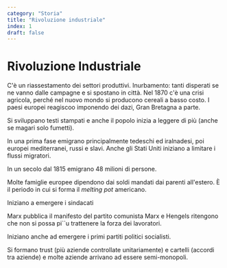```yaml
---
category: "Storia"
title: "Rivoluzione industriale"
index: 1
draft: false
---
```


# Rivoluzione Industriale
C'è un riassestamento dei settori produttivi.
Inurbamento: tanti disperati se ne vanno dalle campagne e si spostano in città.
Nel 1870 c'è una crisi agricola, perché nel nuovo mondo si producono cereali a basso costo. I paesi europei reagiscoo imponendo dei dazi, Gran Bretagna a parte.

Si sviluppano testi stampati e anche il popolo inizia a leggere di più (anche se magari solo fumetti).

In una prima fase emigrano principalmente tedeschi ed iralnadesi, poi europei mediterranei, russi e slavi.
Anche gli Stati Uniti iniziano a limitare i flussi migratori.

In un secolo dal 1815 emigrano 48 milioni di persone.

Molte famiglie europee dipendono dai soldi mandati dai parenti all'estero.
È il periodo in cui si forma il *melting pot* americano.

Iniziano a emergere i sindacati

Marx pubblica il manifesto del partito comunista
Marx e Hengels ritengono che non si possa pi``u trattenere la forza dei lavoratori.

Iniziano anche ad emergere i primi partiti politici socialisti.

Si formano trust (più aziende controllate unitariamente) e cartelli (accordi tra aziende) e molte aziende arrivano ad essere semi-monopoli.
